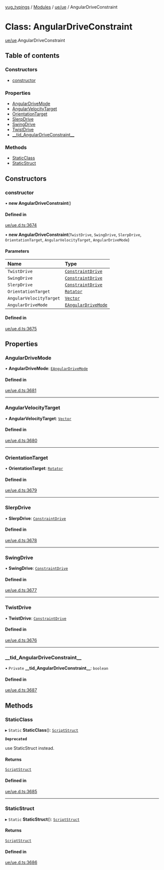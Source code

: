 [yug_typings](../README.md) / [Modules](../modules.md) / [ue/ue](../modules/ue_ue.md) / AngularDriveConstraint

# Class: AngularDriveConstraint

[ue/ue](../modules/ue_ue.md).AngularDriveConstraint

## Table of contents

### Constructors

- [constructor](ue_ue.AngularDriveConstraint.md#constructor)

### Properties

- [AngularDriveMode](ue_ue.AngularDriveConstraint.md#angulardrivemode)
- [AngularVelocityTarget](ue_ue.AngularDriveConstraint.md#angularvelocitytarget)
- [OrientationTarget](ue_ue.AngularDriveConstraint.md#orientationtarget)
- [SlerpDrive](ue_ue.AngularDriveConstraint.md#slerpdrive)
- [SwingDrive](ue_ue.AngularDriveConstraint.md#swingdrive)
- [TwistDrive](ue_ue.AngularDriveConstraint.md#twistdrive)
- [\_\_tid\_AngularDriveConstraint\_\_](ue_ue.AngularDriveConstraint.md#__tid_angulardriveconstraint__)

### Methods

- [StaticClass](ue_ue.AngularDriveConstraint.md#staticclass)
- [StaticStruct](ue_ue.AngularDriveConstraint.md#staticstruct)

## Constructors

### constructor

• **new AngularDriveConstraint**()

#### Defined in

[ue/ue.d.ts:3674](https://github.com/YugMetaverse/yug_typings/blob/25cad34/ue/ue.d.ts#L3674)

• **new AngularDriveConstraint**(`TwistDrive`, `SwingDrive`, `SlerpDrive`, `OrientationTarget`, `AngularVelocityTarget`, `AngularDriveMode`)

#### Parameters

| Name | Type |
| :------ | :------ |
| `TwistDrive` | [`ConstraintDrive`](ue_ue.ConstraintDrive.md) |
| `SwingDrive` | [`ConstraintDrive`](ue_ue.ConstraintDrive.md) |
| `SlerpDrive` | [`ConstraintDrive`](ue_ue.ConstraintDrive.md) |
| `OrientationTarget` | [`Rotator`](ue_ue_s.Rotator.md) |
| `AngularVelocityTarget` | [`Vector`](ue_ue_s.Vector.md) |
| `AngularDriveMode` | [`EAngularDriveMode`](../enums/ue_ue.EAngularDriveMode.md) |

#### Defined in

[ue/ue.d.ts:3675](https://github.com/YugMetaverse/yug_typings/blob/25cad34/ue/ue.d.ts#L3675)

## Properties

### AngularDriveMode

• **AngularDriveMode**: [`EAngularDriveMode`](../enums/ue_ue.EAngularDriveMode.md)

#### Defined in

[ue/ue.d.ts:3681](https://github.com/YugMetaverse/yug_typings/blob/25cad34/ue/ue.d.ts#L3681)

___

### AngularVelocityTarget

• **AngularVelocityTarget**: [`Vector`](ue_ue_s.Vector.md)

#### Defined in

[ue/ue.d.ts:3680](https://github.com/YugMetaverse/yug_typings/blob/25cad34/ue/ue.d.ts#L3680)

___

### OrientationTarget

• **OrientationTarget**: [`Rotator`](ue_ue_s.Rotator.md)

#### Defined in

[ue/ue.d.ts:3679](https://github.com/YugMetaverse/yug_typings/blob/25cad34/ue/ue.d.ts#L3679)

___

### SlerpDrive

• **SlerpDrive**: [`ConstraintDrive`](ue_ue.ConstraintDrive.md)

#### Defined in

[ue/ue.d.ts:3678](https://github.com/YugMetaverse/yug_typings/blob/25cad34/ue/ue.d.ts#L3678)

___

### SwingDrive

• **SwingDrive**: [`ConstraintDrive`](ue_ue.ConstraintDrive.md)

#### Defined in

[ue/ue.d.ts:3677](https://github.com/YugMetaverse/yug_typings/blob/25cad34/ue/ue.d.ts#L3677)

___

### TwistDrive

• **TwistDrive**: [`ConstraintDrive`](ue_ue.ConstraintDrive.md)

#### Defined in

[ue/ue.d.ts:3676](https://github.com/YugMetaverse/yug_typings/blob/25cad34/ue/ue.d.ts#L3676)

___

### \_\_tid\_AngularDriveConstraint\_\_

• `Private` **\_\_tid\_AngularDriveConstraint\_\_**: `boolean`

#### Defined in

[ue/ue.d.ts:3687](https://github.com/YugMetaverse/yug_typings/blob/25cad34/ue/ue.d.ts#L3687)

## Methods

### StaticClass

▸ `Static` **StaticClass**(): [`ScriptStruct`](ue_ue.ScriptStruct.md)

**`Deprecated`**

use StaticStruct instead.

#### Returns

[`ScriptStruct`](ue_ue.ScriptStruct.md)

#### Defined in

[ue/ue.d.ts:3685](https://github.com/YugMetaverse/yug_typings/blob/25cad34/ue/ue.d.ts#L3685)

___

### StaticStruct

▸ `Static` **StaticStruct**(): [`ScriptStruct`](ue_ue.ScriptStruct.md)

#### Returns

[`ScriptStruct`](ue_ue.ScriptStruct.md)

#### Defined in

[ue/ue.d.ts:3686](https://github.com/YugMetaverse/yug_typings/blob/25cad34/ue/ue.d.ts#L3686)
